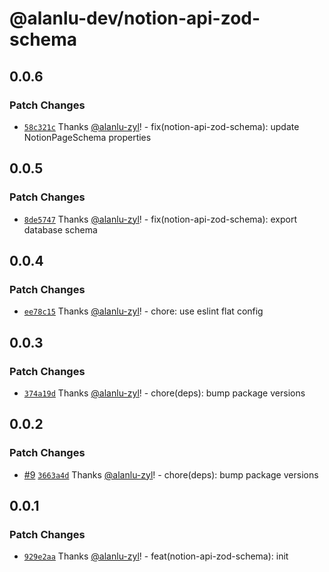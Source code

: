 # @alanlu-dev/notion-api-zod-schema

## 0.0.6

### Patch Changes

- [`58c321c`](https://github.com/alanlu-dev/web-kit/commit/58c321ce0c627ec0769b95b4860a51e98429b6bd) Thanks [@alanlu-zyl](https://github.com/alanlu-zyl)! - fix(notion-api-zod-schema): update NotionPageSchema properties

## 0.0.5

### Patch Changes

- [`8de5747`](https://github.com/alanlu-dev/web-kit/commit/8de5747735fd7b23823380516665420a358a6a7d) Thanks [@alanlu-zyl](https://github.com/alanlu-zyl)! - fix(notion-api-zod-schema): export database schema

## 0.0.4

### Patch Changes

- [`ee78c15`](https://github.com/alanlu-dev/web-kit/commit/ee78c1513de2aeb2058ffe01adb3d3109a321af5) Thanks [@alanlu-zyl](https://github.com/alanlu-zyl)! - chore: use eslint flat config

## 0.0.3

### Patch Changes

- [`374a19d`](https://github.com/alanlu-dev/web-kit/commit/374a19d97b51ad7011016835e78191828c3d49e8) Thanks [@alanlu-zyl](https://github.com/alanlu-zyl)! - chore(deps): bump package versions

## 0.0.2

### Patch Changes

- [#9](https://github.com/alanlu-dev/web-kit/pull/9) [`3663a4d`](https://github.com/alanlu-dev/web-kit/commit/3663a4d77ed642cadb88738a9befd352a41cf3c4) Thanks [@alanlu-zyl](https://github.com/alanlu-zyl)! - chore(deps): bump package versions

## 0.0.1

### Patch Changes

- [`929e2aa`](https://github.com/alanlu-dev/web-kit/commit/929e2aacfb137eb27e46743c92d861d321217a04) Thanks [@alanlu-zyl](https://github.com/alanlu-zyl)! - feat(notion-api-zod-schema): init
